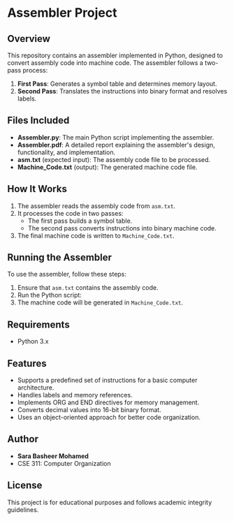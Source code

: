 # Assembler Project

## Overview
This repository contains an assembler implemented in Python, designed to convert assembly code into machine code. The assembler follows a two-pass process:
1. **First Pass**: Generates a symbol table and determines memory layout.
2. **Second Pass**: Translates the instructions into binary format and resolves labels.

## Files Included
- **Assembler.py**: The main Python script implementing the assembler.
- **Assembler.pdf**: A detailed report explaining the assembler's design, functionality, and implementation.
- **asm.txt** (expected input): The assembly code file to be processed.
- **Machine_Code.txt** (output): The generated machine code file.

## How It Works
1. The assembler reads the assembly code from `asm.txt`.
2. It processes the code in two passes:
   - The first pass builds a symbol table.
   - The second pass converts instructions into binary machine code.
3. The final machine code is written to `Machine_Code.txt`.

## Running the Assembler
To use the assembler, follow these steps:
1. Ensure that `asm.txt` contains the assembly code.
2. Run the Python script:
3. The machine code will be generated in `Machine_Code.txt`.

## Requirements
- Python 3.x

## Features
- Supports a predefined set of instructions for a basic computer architecture.
- Handles labels and memory references.
- Implements ORG and END directives for memory management.
- Converts decimal values into 16-bit binary format.
- Uses an object-oriented approach for better code organization.

## Author
- **Sara Basheer Mohamed**
- CSE 311: Computer Organization

## License
This project is for educational purposes and follows academic integrity guidelines.
